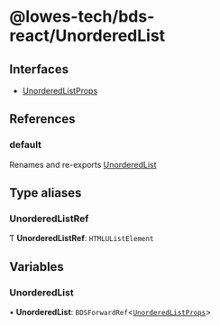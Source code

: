 # @lowes-tech/bds-react/UnorderedList

## Interfaces

- [UnorderedListProps](interfaces/UnorderedListProps.md)

## References

### default

Renames and re-exports [UnorderedList](README.md#unorderedlist)

## Type aliases

### UnorderedListRef

Ƭ **UnorderedListRef**: `HTMLUListElement`

## Variables

### UnorderedList

• **UnorderedList**: `BDSForwardRef`<[`UnorderedListProps`](interfaces/UnorderedListProps.md)\>
